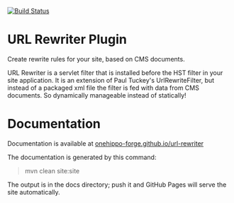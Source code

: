 [![Build Status](https://travis-ci.org/onehippo-forge/url-rewriter.svg?branch=develop)](https://travis-ci.org/onehippo-forge/url-rewriter)

# URL Rewriter Plugin

Create rewrite rules for your site, based on CMS documents.

URL Rewriter is a servlet filter that is installed before the HST filter in your site application.
It is an extension of Paul Tuckey's UrlRewriteFilter, but instead of a packaged xml file the filter is fed with data 
from CMS documents. So dynamically manageable instead of statically!

# Documentation 

Documentation is available at [onehippo-forge.github.io/url-rewriter](https://onehippo-forge.github.io/onehippo-forge.github.io/url-rewriter)

The documentation is generated by this command:

 > mvn clean site:site
 
The output is in the docs directory; push it and GitHub Pages will serve the site automatically. 

